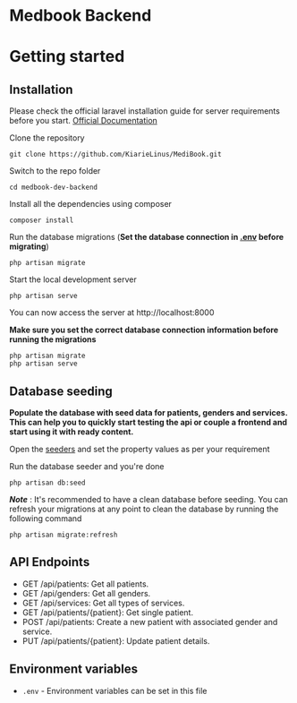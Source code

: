 # Medbook Backend

# Getting started

## Installation

Please check the official laravel installation guide for server requirements before you start. [Official Documentation](https://laravel.com/docs/9.x)

Clone the repository

    git clone https://github.com/KiarieLinus/MediBook.git

Switch to the repo folder

    cd medbook-dev-backend

Install all the dependencies using composer

    composer install

Run the database migrations (**Set the database connection in [.env](#environment-variables) before migrating**)

    php artisan migrate

Start the local development server

    php artisan serve

You can now access the server at http://localhost:8000

**Make sure you set the correct database connection information before running the migrations**

    php artisan migrate
    php artisan serve

## Database seeding

**Populate the database with seed data for patients, genders and services. This can help you to quickly start testing the api or couple a frontend and start using it with ready content.**

Open the [seeders](https://github.com/KiarieLinus/MediBook/tree/main/Health%20Records%20Management%20System/medbook-dev-backend/database/seeders) and set the property values as per your requirement

Run the database seeder and you're done

    php artisan db:seed

**_Note_** : It's recommended to have a clean database before seeding. You can refresh your migrations at any point to clean the database by running the following command

    php artisan migrate:refresh

## API Endpoints

-   GET /api/patients: Get all patients.
-   GET /api/genders: Get all genders.
-   GET /api/services: Get all types of services.
-   GET /api/patients/{patient}: Get single patient.
-   POST /api/patients: Create a new patient with associated gender and service.
-   PUT /api/patients/{patient}: Update patient details.

## Environment variables

-   `.env` - Environment variables can be set in this file

